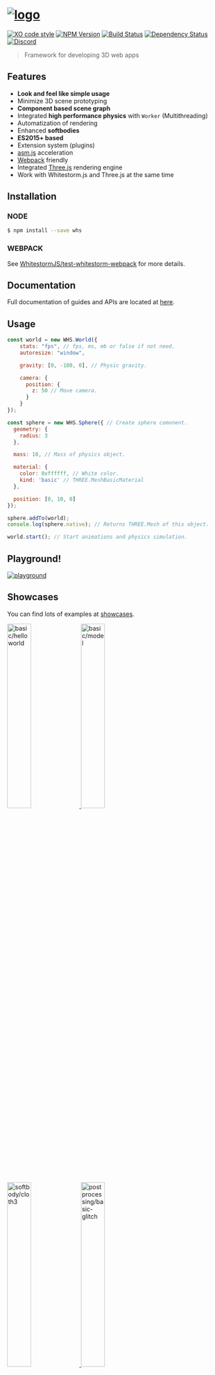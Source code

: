 # [![logo](https://raw.githubusercontent.com/WhitestormJS/whitestorm.js/dev/media/art/logo/big.png)](https://whsjs.io/)

[![XO code style](https://img.shields.io/badge/code_style-XO-5ed9c7.svg?style=flat-square)](https://github.com/sindresorhus/xo)
[![NPM Version](https://img.shields.io/npm/v/whitestormjs.svg?style=flat-square)](https://www.npmjs.com/package/whitestormjs)
[![Build Status](https://img.shields.io/travis/WhitestormJS/whitestorm.js.svg?style=flat-square)](https://travis-ci.org/WhitestormJS/whitestorm)
[![Dependency Status](https://dependencyci.com/github/WhitestormJS/whitestorm.js/badge?style=flat-square)](https://dependencyci.com/github/WhitestormJS/whitestorm.js)
[![Discord](https://img.shields.io/badge/discord-WhitestormJS-738bd7.svg?style=flat-square)](https://discord.gg/frNetGE)

> Framework for developing 3D web apps

## Features

* **Look and feel like simple usage**
* Minimize 3D scene prototyping
* **Component based scene graph**
* Integrated **high performance physics** with `Worker` (Multithreading)
* Automatization of rendering
* Enhanced **softbodies**
* **ES2015+ based**
* Extension system (plugins)
* [asm.js](http://asmjs.org/) acceleration
* [Webpack](webpack.js.org) friendly
* Integrated [Three.js](https://threejs.org/) rendering engine
* Work with Whitestorm.js and Three.js at the same time

## Installation
### NODE

```bash
$ npm install --save whs
```

### WEBPACK

See [WhitestormJS/test-whitestorm-webpack](https://github.com/WhitestormJS/test-whitestorm-webpack) for more details.

## Documentation

Full documentation of guides and APIs are located at [here](http://whsjs.io/).

## Usage

```javascript
const world = new WHS.World({
    stats: "fps", // fps, ms, mb or false if not need.
    autoresize: "window",

    gravity: [0, -100, 0], // Physic gravity.

    camera: {
      position: {
        z: 50 // Move camera.
      }
    }
});

const sphere = new WHS.Sphere({ // Create sphere comonent.
  geometry: {
    radius: 3
  },

  mass: 10, // Mass of physics object.

  material: {
    color: 0xffffff, // White color.
    kind: 'basic' // THREE.MeshBasicMaterial
  },

  position: [0, 10, 0]
});

sphere.addTo(world);
console.log(sphere.native); // Returns THREE.Mesh of this object.

world.start(); // Start animations and physics simulation.
```

## Playground!

[![playground](http://i.imgur.com/6EdMjm1.gif)](http://whsjs.io/playground/?example=saturn&dir=demo)

## Showcases

You can find lots of examples at [showcases](https://whs-dev.surge.sh/examples/).

<a href="https://whs-dev.surge.sh/examples/#basic/helloworld">
  <img alt="basic/helloworld" src="http://i.imgur.com/IRq5Hp4.gif" width="33%" />
</a>
<a href="https://whs-dev.surge.sh/examples/#basic/model">
  <img alt="basic/model" src="http://i.imgur.com/RmTjjiA.gif" width="33%" />
</a>
<a href="https://whs-dev.surge.sh/examples/#softbody/cloth3">
  <img alt="softbody/cloth3" src="http://i.imgur.com/BgHdX56.gif" width="33%" />
</a>
<a href="https://whs-dev.surge.sh/examples/#postprocessing/basic-glitch">
  <img alt="postprocessing/basic-glitch" src="http://i.imgur.com/ASUN7tR.gif" width="33%" />
</a>
<a href="https://whs-dev.surge.sh/examples/#softbody/ropes">
  <img alt="softbody/ropes" src="http://i.imgur.com/wRFKfTM.gif" width="33%" />
</a>
<a href="https://whs-dev.surge.sh/examples/#design/saturn">
  <img alt="design/saturn" src="http://i.imgur.com/JZ5HryS.gif" width="33%" />
</a>


## Contributors

[![Author](http://wsbadge.herokuapp.com/badge/Author-Alexander%20Buzin-orange.svg?style=flat-square)](https://github.com/sasha240100)
[![Contributor](http://wsbadge.herokuapp.com/badge/Contributor-jackdalton-green.svg?style=flat-square)](https://github.com/jackdalton)
[![Contributor](http://wsbadge.herokuapp.com/badge/Contributor-Noctisdark-green.svg?style=flat-square)](https://github.com/noctisdark)
[![Contributor](http://wsbadge.herokuapp.com/badge/Contributor-bdirl-green.svg?style=flat-square)](https://github.com/bdirl)
[![Contributor](http://wsbadge.herokuapp.com/badge/Contributor-preco21-green.svg?style=flat-square)](https://github.com/preco21)
[![Contributor](http://wsbadge.herokuapp.com/badge/Contributor-yeliex-green.svg?style=flat-square)](https://github.com/yeliex)
[![Contributor](http://wsbadge.herokuapp.com/badge/Contributor-t4r0-green.svg?style=flat-square)](https://github.com/t4r0)
[![Contributor](http://wsbadge.herokuapp.com/badge/Contributor-electron0zero-green.svg?style=flat-square)](https://github.com/electron0zero)
[![Contributor](http://wsbadge.herokuapp.com/badge/Contributor-typedef42-green.svg?style=flat-square)](https://github.com/typedef42)

[![forthebadge](http://forthebadge.com/images/badges/built-with-love.svg)](https://alexbuzin.me/)
